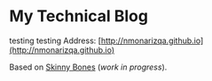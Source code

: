 # My Technical Blog
testing
testing
Address: [http://nmonarizqa.github.io](http://nmonarizqa.github.io)

Based on [Skinny Bones](http://mmistakes.github.io/skinny-bones-jekyll/) (*work in progress*).
